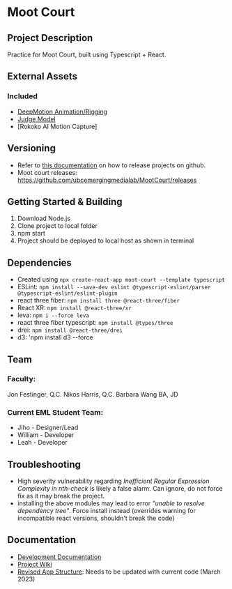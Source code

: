 # Moot Court
## Project Description
Practice for Moot Court, built using Typescript + React. 

## External Assets

### Included
- [DeepMotion Animation/Rigging](https://docs.readyplayer.me/ready-player-me/#who-can-use-ready-player-me)
- [Judge Model](https://docs.readyplayer.me/ready-player-me/#who-can-use-ready-player-me)
- [Rokoko AI Motion Capture]

## Versioning
- Refer to [this documentation](https://docs.github.com/en/repositories/releasing-projects-on-github/managing-releases-in-a-repository) on how to release projects on github. 
- Moot court releases: https://github.com/ubcemergingmedialab/MootCourt/releases

## Getting Started & Building

1. Download Node.js
2. Clone project to local folder
3. npm start
4. Project should be deployed to local host as shown in terminal

## Dependencies
- Created using `npx create-react-app moot-court --template typescript`
- ESLint: `npm install --save-dev eslint @typescript-eslint/parser @typescript-eslint/eslint-plugin`
- react three fiber: `npm install three @react-three/fiber`
- React XR: `npm install @react-three/xr`
- leva: `npm i --force leva`
- react three fiber typescript: `npm install @types/three`
- drei: `npm install @react-three/drei`
- d3: 'npm install d3 --force

## Team

### Faculty:
Jon Festinger, Q.C.
Nikos Harris, Q.C.
Barbara Wang BA, JD

### Current EML Student Team:

- Jiho - Designer/Lead
- William - Developer
- Leah - Developer

## Troubleshooting
- High severity vulnerability regarding *Inefficient Regular Expression Complexity in nth-check* is likely a false alarm. Can ignore, do not force fix as it may break the project.
- installing the above modules may lead to error *"unable to resolve dependency tree"*. Force install instead (overrides warning for incompatible react versions, shouldn't break the code)

## Documentation
- [Development Documentation](https://github.com/ubcemergingmedialab/MootCourt/blob/master/Development%20Documentation.md)
- [Project Wiki](https://wiki.ubc.ca/Documentation:Moot_Court#Introduction)
- [Revised App Structure](https://github.com/ubcemergingmedialab/MootCourt/blob/master/src/components/main-components/Revised%20App%20Structure.md): Needs to be updated with current code (March 2023)
